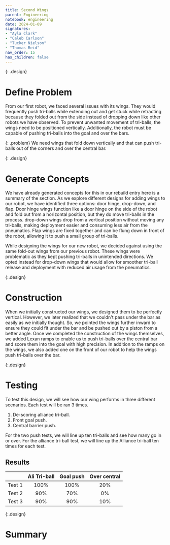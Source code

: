 ```yaml
---
title: Second Wings
parent: Engineering
notebook: engineering
date: 2024-01-09
signatures:
- "Ayla Clark"
- "Caleb Carlson"
- "Tucker Nielson"
- "Thomas Reid"
nav_order: 15
has_children: false
---
```


{: .design}
# Define Problem

From our first robot, we faced several issues with its wings. They would frequently push tri-balls while extending out and get stuck while retracting because they folded out from the side instead of dropping down like other robots we have observed. To prevent unwanted movement of tri-balls, the wings need to be positioned vertically. Additionally, the robot must be capable of pushing tri-balls into the goal and over the bars.


{: .problem}
We need wings that fold down vertically and that can push tri-balls out of the corners and over the central bar. 

{: .design}
# Generate Concepts

We have already generated concepts for this in our rebuild entry here is a summary of the section. As we explore different designs for adding wings to our robot, we have identified three options: door hinge, drop-down, and flap. Door hinge wings function like a door hinge on the side of the robot and fold out from a horizontal position, but they do move tri-balls in the process. drop-down wings drop from a vertical position without moving any tri-balls, making deployment easier and consuming less air from the pneumatics. Flap wings are fixed together and can be flung down in front of the robot, allowing it to push a small group of tri-balls.

While designing the wings for our new robot, we decided against using the same fold-out wings from our previous robot. These wings were problematic as they kept pushing tri-balls in unintended directions. We opted instead for drop-down wings that would allow for smoother tri-ball release and deployment with reduced air usage from the pneumatics.

{:.design}
# Construction

When we initially constructed our wings, we designed them to be perfectly vertical. However, we later realized that we couldn't pass under the bar as easily as we initially thought. So, we pointed the wings further inward to ensure they could fit under the bar and be pushed out by a piston from a better angle. Once we completed the construction of the wings themselves, we added Lexan ramps to enable us to push tri-balls over the central bar and score them into the goal with high precision. In addition to the ramps on the wings, we also added one on the front of our robot to help the wings push tri-balls over the bar.

{:.design}
# Testing

To test this design, we will see how our wing performs in three different scenarios. Each test will be ran 3 times.

1. De-scoring alliance tri-ball.
1. Front goal push.
1. Central barrier push.

For the two push tests, we will line up ten tri-balls and see how many go in or over. For the alliance tri-ball test, we will line up the Alliance tri-ball ten times for each test.

## Results 

| | Ali Tri-ball | Goal push | Over central |
|:---|:---:|:---:|:---:|
| Test 1 | 100% | 100% | 20% |
| Test 2 | 90% | 70% | 0% |
| Test 3 | 90% | 90% | 10% |

{:.design}
# Summary 

